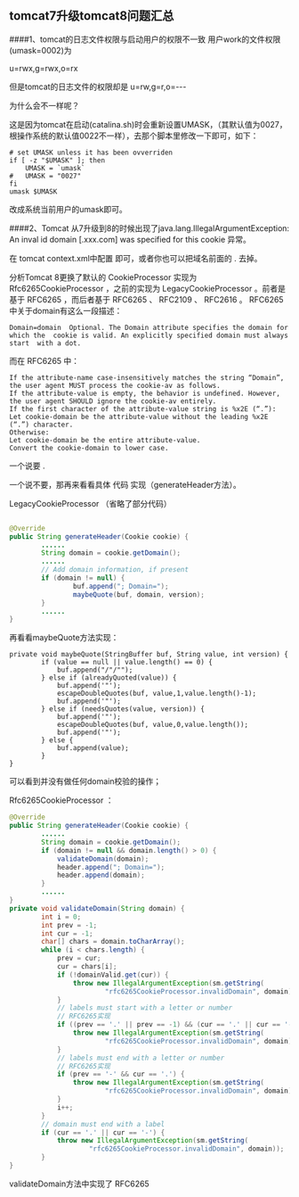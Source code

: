 ## tomcat7升级tomcat8问题汇总

####1、tomcat的日志文件权限与启动用户的权限不一致
用户work的文件权限(umask=0002)为

u=rwx,g=rwx,o=rx

但是tomcat的日志文件的权限却是
u=rw,g=r,o=---

为什么会不一样呢？

这是因为tomcat在启动(catalina.sh)时会重新设置UMASK，（其默认值为0027，根操作系统的默认值0022不一样），去那个脚本里修改一下即可，如下：

```shell
# set UMASK unless it has been ovverriden
if [ -z "$UMASK" ]; then 
	UMASK = `umask`
#	UMASK = "0027"
fi
umask $UMASK
```


改成系统当前用户的umask即可。

####2、Tomcat 从7升级到8的时候出现了java.lang.IllegalArgumentException: An inval id domain [.xxx.com] was specified for this cookie 异常。

在 tomcat context.xml中配置 <CookieProcessor className="org. apache .tomcat.util.http.LegacyCookieProcessor" /> 即可，或者你也可以把域名前面的 . 去掉。

分析Tomcat 8更换了默认的 CookieProcessor 实现为 Rfc6265CookieProcessor ，之前的实现为 LegacyCookieProcessor 。前者是基于 RFC6265 ，而后者基于 RFC6265 、 RFC2109 、 RFC2616 。
RFC6265 中关于domain有这么一段描述：


```
Domain=domain  Optional. The Domain attribute specifies the domain for which the  cookie is valid. An explicitly specified domain must always start  with a dot.
```

而在 RFC6265 
中：

```
If the attribute-name case-insensitively matches the string “Domain”,  the user agent MUST process the cookie-av as follows.
If the attribute-value is empty, the behavior is undefined. However,  the user agent SHOULD ignore the cookie-av entirely.
If the first character of the attribute-value string is %x2E (“.”):
Let cookie-domain be the attribute-value without the leading %x2E  (“.”) character.
Otherwise:
Let cookie-domain be the entire attribute-value.
Convert the cookie-domain to lower case.
```
一个说要 . 

一个说不要，那再来看看具体 代码 实现（generateHeader方法）。

LegacyCookieProcessor 
（省略了部分代码）

```java

@Override
public String generateHeader(Cookie cookie) {
        ......
        String domain = cookie.getDomain();
        ......
        // Add domain information, if present
        if (domain != null) {
                buf.append("; Domain=");
                maybeQuote(buf, domain, version);
        }
        ......
}
```

再看看maybeQuote方法实现：

```
private void maybeQuote(StringBuffer buf, String value, int version) {
        if (value == null || value.length() == 0) {
            buf.append("/"/"");
        } else if (alreadyQuoted(value)) {
            buf.append('"');
            escapeDoubleQuotes(buf, value,1,value.length()-1);
            buf.append('"');
        } else if (needsQuotes(value, version)) {
            buf.append('"');
            escapeDoubleQuotes(buf, value,0,value.length());
            buf.append('"');
        } else {
            buf.append(value);
        }
}
```
可以看到并没有做任何domain校验的操作；

Rfc6265CookieProcessor 
：

```java
@Override
public String generateHeader(Cookie cookie) {
        ......
        String domain = cookie.getDomain();
        if (domain != null && domain.length() > 0) {
            validateDomain(domain);
            header.append("; Domain=");
            header.append(domain);
        }
        ......
}
private void validateDomain(String domain) {
        int i = 0;
        int prev = -1;
        int cur = -1;
        char[] chars = domain.toCharArray();
        while (i < chars.length) {
            prev = cur;
            cur = chars[i];
            if (!domainValid.get(cur)) {
                throw new IllegalArgumentException(sm.getString(
                        "rfc6265CookieProcessor.invalidDomain", domain));
            }
            // labels must start with a letter or number
            // RFC6265实现
            if ((prev == '.' || prev == -1) && (cur == '.' || cur == '-')) {
                throw new IllegalArgumentException(sm.getString(
                        "rfc6265CookieProcessor.invalidDomain", domain));
            }
            // labels must end with a letter or number
            // RFC6265实现
            if (prev == '-' && cur == '.') {
                throw new IllegalArgumentException(sm.getString(
                        "rfc6265CookieProcessor.invalidDomain", domain));
            }
            i++;
        }
        // domain must end with a label
        if (cur == '.' || cur == '-') {
            throw new IllegalArgumentException(sm.getString(
                    "rfc6265CookieProcessor.invalidDomain", domain));
        }
}

```
validateDomain方法中实现了 RFC6265 


